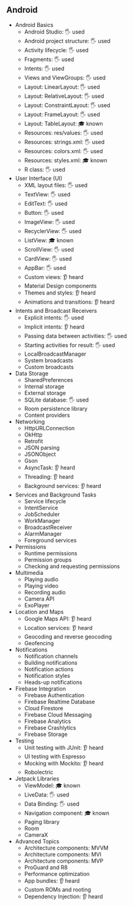 ## Android

- Android Basics
  - Android Studio: 🖐️ used
  - Android project structure: 🖐️ used
  - Activity lifecycle: 🖐️ used
  - Fragments: 🖐️ used
  - Intents: 🖐️ used
  - Views and ViewGroups: 🖐️ used
  - Layout: LinearLayout: 🖐️ used
  - Layout: RelativeLayout: 🖐️ used
  - Layout: ConstraintLayout: 🖐️ used
  - Layout: FrameLayout: 🖐️ used
  - Layout: TableLayout: 🎓 known
  - Resources: res/values: 🖐️ used
  - Resources: strings.xml: 🖐️ used
  - Resources: colors.xml: 🖐️ used
  - Resources: styles.xml: 🎓 known
  - R class: 🖐️ used
- User Interface (UI)
  - XML layout files: 🖐️ used
  - TextView: 🖐️ used
  - EditText: 🖐️ used
  - Button: 🖐️ used
  - ImageView: 🖐️ used
  - RecyclerView: 🖐️ used
  - ListView: 🎓 known
  - ScrollView: 🖐️ used
  - CardView: 🖐️ used
  - AppBar: 🖐️ used
  - Custom views: 👂 heard
  - Material Design components
  - Themes and styles: 👂 heard
  - Animations and transitions: 👂 heard
- Intents and Broadcast Receivers
  - Explicit intents: 🖐️ used
  - Implicit intents: 👂 heard
  - Passing data between activities: 🖐️ used
  - Starting activities for result: 🖐️ used
  - LocalBroadcastManager
  - System broadcasts
  - Custom broadcasts
- Data Storage
  - SharedPreferences
  - Internal storage
  - External storage
  - SQLite database: 🖐️ used
  - Room persistence library
  - Content providers
- Networking
  - HttpURLConnection
  - OkHttp
  - Retrofit
  - JSON parsing
  - JSONObject
  - Gson
  - AsyncTask: 👂 heard
  - Threading: 👂 heard
  - Background services: 👂 heard
- Services and Background Tasks
  - Service lifecycle
  - IntentService
  - JobScheduler
  - WorkManager
  - BroadcastReceiver
  - AlarmManager
  - Foreground services
- Permissions
  - Runtime permissions
  - Permission groups
  - Checking and requesting permissions
- Multimedia
  - Playing audio
  - Playing video
  - Recording audio
  - Camera API
  - ExoPlayer
- Location and Maps
  - Google Maps API: 👂 heard
  - Location services: 👂 heard
  - Geocoding and reverse geocoding
  - Geofencing
- Notifications
  - Notification channels
  - Building notifications
  - Notification actions
  - Notification styles
  - Heads-up notifications
- Firebase Integration
  - Firebase Authentication
  - Firebase Realtime Database
  - Cloud Firestore
  - Firebase Cloud Messaging
  - Firebase Analytics
  - Firebase Crashlytics
  - Firebase Storage
- Testing
  - Unit testing with JUnit: 👂 heard
  - UI testing with Espresso
  - Mocking with Mockito: 👂 heard
  - Robolectric
- Jetpack Libraries
  - ViewModel: 🎓 known
  - LiveData: 🖐️ used
  - Data Binding: 🖐️ used
  - Navigation component: 🎓 known
  - Paging library
  - Room
  - CameraX
- Advanced Topics
  - Architecture components: MVVM
  - Architecture components: MVI
  - Architecture components: MVP
  - ProGuard and R8
  - Performance optimization
  - App bundles: 👂 heard
  - Custom ROMs and rooting
  - Dependency Injection: 👂 heard
